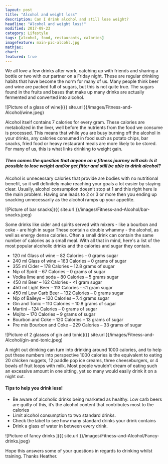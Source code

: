 ```yaml
---
layout: post
title: "Alcohol and weight loss"
description: Can I drink alcohol and still lose weight?
headline: "Alcohol and weight loss!"
modified: 2017-09-23
category: Lifestyle
tags: [alcohol, food, restaurants, calories]
imagefeature: main-pic-alcohl.jpg
mathjax: 
chart:
featured: true
---
```






We all love a few drinks after work, catching up with friends and sharing a bottle or two with our partner on a Friday night. These are regular drinking habits that have become the norm for many of us.
Many people think beer and wine are packed full of sugars, but this is not quite true. The sugars found in the fruits and bases that make up many drinks are actually fermented and converted into alcohol.

![Picture of a glass of wine]({{ site.url }}/images/Fitness-and-Alcohol/wine.jpeg)

Alcohol itself contains 7 calories for every gram. These calories are metabolized in the liver, well before the nutrients from the food we consume is processed.
This means that while you are busy burning off the alcohol in your drinks, any calories consumed in food such as potato chips, bar snacks, fried food or heavy restaurant meals are more likely to be stored. For many of us, this is what links drinking to weight gain.

##### Then comes the question that anyone on a fitness journey will ask: Is it possible to lose weight and/or get fitter and still be able to drink alcohol?
 
Alcohol is unnecessary calories that provide are bodies with no nutritional benefit, so it will definitely make reaching your goals a lot easier by staying clear. Usually, alcohol consumption doesn’t stop at 1 and this right here is the main problem. Having one leads to 2 or 3 or more then you ending up snacking unnecessarily as the alcohol ramps up your appetite.

![Picture of bar snacks]({{ site.url }}/images/Fitness-and-Alcohol/bar-snacks.jpeg)

Some drinks like cider and spirits served with mixers - like a bourbon and coke - are high in sugar
These contain a double whammy - the alcohol, as well as energy dense calories. Often a small drink can contain the same number of calories as a small meal.
With all that in mind, here's a list of the most popular alcoholic drinks and the calories and sugar they contain.

+ 120 ml Glass of wine – 82 Calories – 0 grams sugar
+ 240 ml Glass of wine – 163 Calories – 0 grams of sugar
+ 355 ml Cider – 178 Calories – 12.8 grams of sugar
+ Nip of Spirit – 67 Calories – 0 grams of sugar
+ Vodka lime and soda – 80 Calories – 5 grams sugar
+ 450 ml Beer – 162 Calories - <1 gram sugar
+ 450 ml Light Beer – 113 Calories - <1 gram sugar
+ 450 ml Low Carb Beer – 132 Calories – 0 grams sugar
+ Nip of Baileys – 120 Calories – 7.4 grams sugar
+ Gin and Tonic – 110 Calories – 10.8 grams of sugar
+ Martini – 124 Calories – 0 grams of sugar
+ Mojito – 170 Calories – 9 grams of sugar
+ Bourbon and Coke – 120 Calories – 13 grams of sugar
+ Pre mix Bourbon and Coke – 229 Calories – 33 grams of sugar

![Picture of 2 glasses of gin and tonic]({{ site.url }}/images/Fitness-and-Alcohol/gin-and-tonic.jpeg)

A night out drinking can turn into drinking around 1000 calories, and to help put these numbers into perspective 1000 calories is the equivalent to eating 20 chicken nuggets, 12 paddle pop ice creams, three cheeseburgers, or 4 bowls of fruit loops with milk. Most people wouldn’t dream of eating such an excessive amount in one sitting, yet so many would easily drink it on a night out.

#### Tips to help you drink less!
+ Be aware of alcoholic drinks being marketed as healthy. Low carb beers are guilty of this, it’s the alcohol content that contributes most to the calories
+ Limit alcohol consumption to two standard drinks.
+ Check the label to see how many standard drinks your drink contains
+ Drink a glass of water in between every drink.

![Picture of fancy drinks ]({{ site.url }}/images/Fitness-and-Alcohol/Fancy-drinks.jpeg)

Hope this answers some of your questions in regards to drinking whilst training.
Thanks Heather.